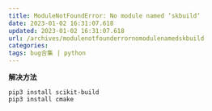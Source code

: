 ```yaml
---
title: ModuleNotFoundError: No module named ‘skbuild‘
date: 2023-01-02 16:31:07.618
updated: 2023-01-02 16:31:07.618
url: /archives/modulenotfounderrornomodulenamedskbuild
categories: 
tags: bug合集 | python
---
```


**解决方法**
```
pip3 install scikit-build
pip3 install cmake

```

